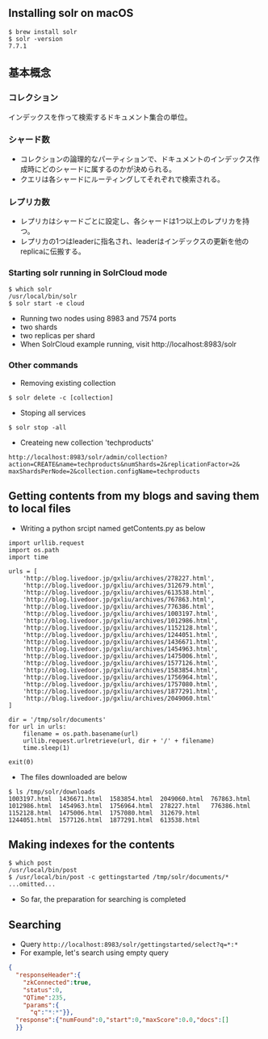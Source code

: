 ## Installing solr on macOS
```shell
$ brew install solr
$ solr -version
7.7.1
```

## 基本概念 
### コレクション
インデックスを作って検索するドキュメント集合の単位。
### シャード数
- コレクションの論理的なパーティションで、ドキュメントのインデックス作成時にどのシャードに属するのかが決められる。
- クエリは各シャードにルーティングしてそれぞれで検索される。
### レプリカ数
- レプリカはシャードごとに設定し、各シャードは1つ以上のレプリカを持つ。
- レプリカの1つはleaderに指名され、leaderはインデックスの更新を他のreplicaに伝搬する。

### Starting solr running in SolrCloud mode
```shell
$ which solr
/usr/local/bin/solr
$ solr start -e cloud
```
- Running two nodes using 8983 and 7574 ports
- two shards
- two replicas per shard
- When SolrCloud example running, visit http://localhost:8983/solr

### Other commands
- Removing existing collection
```shell
$ solr delete -c [collection]
```
- Stoping all services
```shell
$ solr stop -all
```
- Createing new collection 'techproducts'
```shell
http://localhost:8983/solr/admin/collection?
action=CREATE&name=techproducts&numShards=2&replicationFactor=2&
maxShardsPerNode=2&collection.configName=techproducts
```

## Getting contents from my blogs and saving them to local files
- Writing a python srcipt named getContents.py as below
```shell
import urllib.request
import os.path
import time

urls = [
    'http://blog.livedoor.jp/gxliu/archives/278227.html',
    'http://blog.livedoor.jp/gxliu/archives/312679.html',
    'http://blog.livedoor.jp/gxliu/archives/613538.html',
    'http://blog.livedoor.jp/gxliu/archives/767863.html',
    'http://blog.livedoor.jp/gxliu/archives/776386.html',
    'http://blog.livedoor.jp/gxliu/archives/1003197.html',
    'http://blog.livedoor.jp/gxliu/archives/1012986.html',
    'http://blog.livedoor.jp/gxliu/archives/1152128.html',
    'http://blog.livedoor.jp/gxliu/archives/1244051.html',
    'http://blog.livedoor.jp/gxliu/archives/1436671.html',
    'http://blog.livedoor.jp/gxliu/archives/1454963.html',
    'http://blog.livedoor.jp/gxliu/archives/1475006.html',
    'http://blog.livedoor.jp/gxliu/archives/1577126.html',
    'http://blog.livedoor.jp/gxliu/archives/1583854.html',
    'http://blog.livedoor.jp/gxliu/archives/1756964.html',
    'http://blog.livedoor.jp/gxliu/archives/1757080.html',
    'http://blog.livedoor.jp/gxliu/archives/1877291.html',
    'http://blog.livedoor.jp/gxliu/archives/2049060.html'
]

dir = '/tmp/solr/documents'
for url in urls:
	filename = os.path.basename(url)
	urllib.request.urlretrieve(url, dir + '/' + filename)
	time.sleep(1) 

exit(0)
```
- The files downloaded are below
```shell
$ ls /tmp/solr/downloads
1003197.html  1436671.html  1583854.html  2049060.html  767863.html
1012986.html  1454963.html  1756964.html  278227.html   776386.html
1152128.html  1475006.html  1757080.html  312679.html
1244051.html  1577126.html  1877291.html  613538.html
```
## Making indexes for the contents
```shell
$ which post
/usr/local/bin/post
$ /usr/local/bin/post -c gettingstarted /tmp/solr/documents/*
...omitted...
```
- So far, the preparation for searching is completed

## Searching
- Query
`http://localhost:8983/solr/gettingstarted/select?q=*:*`
- For example, let's search using empty query
```json
{
  "responseHeader":{
    "zkConnected":true,
    "status":0,
    "QTime":235,
    "params":{
      "q":"*:*"}},
  "response":{"numFound":0,"start":0,"maxScore":0.0,"docs":[]
  }}
```
